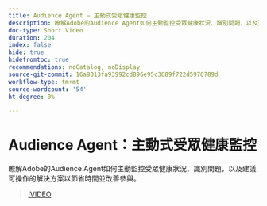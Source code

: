 ```yaml
---
title: Audience Agent — 主動式受眾健康監控
description: 瞭解Adobe的Audience Agent如何主動監控受眾健康狀況、識別問題，以及建議可操作的解決方案以節省時間並改善參與。
doc-type: Short Video
duration: 204
index: false
hide: true
hidefromtoc: true
recommendations: noCatalog, noDisplay
source-git-commit: 16a9013fa93992cd896e95c3689f722d5970789d
workflow-type: tm+mt
source-wordcount: '54'
ht-degree: 0%

---
```



# Audience Agent：主動式受眾健康監控

瞭解Adobe的Audience Agent如何主動監控受眾健康狀況、識別問題，以及建議可操作的解決方案以節省時間並改善參與。

<!-- 62_S653_3442539_203_audience-agent-proactive-audience-health-monitoring -->
>[!VIDEO](https://video.tv.adobe.com/v/3458303/?learn=on&enablevpops=true)
